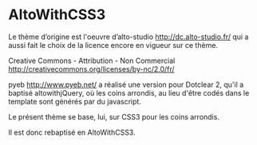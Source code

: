 AltoWithCSS3
============
Le thème d’origine est l'oeuvre d’alto-studio <http://dc.alto-studio.fr/> qui a aussi fait le choix de la licence encore en vigueur sur ce thème.

Creative Commons - Attribution - Non Commercial <http://creativecommons.org/licenses/by-nc/2.0/fr/>

pyeb <http://www.pyeb.net/> a réalisé une version pour Dotclear 2, qu'il a baptisé altowithjQuery, où les coins arrondis, au lieu d'être codés dans le template sont générés par du javascript.

Le présent thème se base, lui, sur CSS3 pour les coins arrondis.

Il est donc rebaptisé en AltoWithCSS3.
